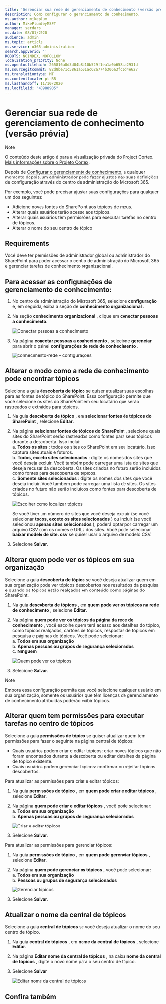 ```yaml
---
title: 'Gerenciar sua rede de gerenciamento de conhecimento (versão prévia) '
description: Como configurar o gerenciamento de conhecimento.
ms.author: mikeplum
author: MikePlumleyMSFT
manager: serdars
ms.date: 08/01/2020
audience: admin
ms.topic: article
ms.service: o365-administration
search.appverid: ''
ROBOTS: NOINDEX, NOFOLLOW
localization_priority: None
ms.openlocfilehash: 265816a8d3d04b8d10b529f1ea1a0b658aa2931d
ms.sourcegitcommit: 82d8be71c5861a501ac62a774b306a3fc1d4e627
ms.translationtype: MT
ms.contentlocale: pt-BR
ms.lasthandoff: 11/10/2020
ms.locfileid: "48988905"
---
```

# <a name="manage-your-knowledge-management-network-preview"></a>Gerenciar sua rede de gerenciamento de conhecimento (versão prévia)

> [!Note] 
> O conteúdo deste artigo é para a visualização privada do Project Cortex. [Mais informações sobre o Projeto Cortex](https://aka.ms/projectcortex).


Depois de [Configurar o gerenciamento de conhecimento](set-up-topic-experiences.md), a qualquer momento depois, um administrador pode fazer ajustes nas suas definições de configuração através do centro de administração do Microsoft 365.

Por exemplo, você pode precisar ajustar suas configurações para qualquer um dos seguintes:
- Adicione novas fontes do SharePoint aos tópicos de meus.
- Alterar quais usuários terão acesso aos tópicos.
- Alterar quais usuários têm permissões para executar tarefas no centro de tópicos.
- Alterar o nome do seu centro de tópico


## <a name="requirements"></a>Requirements 
Você deve ter permissões de administrador global ou administrador do SharePoint para poder acessar o centro de administração do Microsoft 365 e gerenciar tarefas de conhecimento organizacional.


## <a name="to-access-knowledge-management-settings"></a>Para acessar as configurações de gerenciamento de conhecimento:

1. No centro de administração do Microsoft 365, selecione **configuração** e, em seguida, exiba a seção de **conhecimento organizacional** .
2. Na seção **conhecimento organizacional** , clique em **conectar pessoas a conhecimento**.<br/>

    ![Conectar pessoas a conhecimento](../media/content-understanding/admin-org-knowledge-options.png) </br>

3. Na página **conectar pessoas a conhecimento** , selecione **gerenciar** para abrir o painel **configurações de rede de conhecimento** .<br/>

    ![conhecimento-rede – configurações](../media/content-understanding/knowledge-network-settings.png) </br>

## <a name="change-how-the-knowledge-network-can-find-topics"></a>Alterar o modo como a rede de conhecimento pode encontrar tópicos

Selecione a guia **descoberta de tópico** se quiser atualizar suas escolhas para as fontes de tópico do SharePoint. Essa configuração permite que você selecione os sites do SharePoint em seu locatário que serão rastreados e extraídos para tópicos.

1. Na guia **descoberta de tópico** , em **selecionar fontes de tópicos do SharePoint** , selecione **Editar**.
2. Na página **selecionar fontes de tópicos do SharePoint** , selecione quais sites do SharePoint serão rastreados como fontes para seus tópicos durante a descoberta. Isso inclui:</br>
    a. **Todos os sites** : todos os sites do SharePoint em seu locatário. Isso captura sites atuais e futuros.</br>
    b. **Todos, exceto sites selecionados** : digite os nomes dos sites que você deseja excluir.  Você também pode carregar uma lista de sites que deseja recusar da descoberta. Os sites criados no futuro serão incluídos como fontes para descoberta de tópicos. </br>
    c. **Somente sites selecionados** : digite os nomes dos sites que você deseja incluir. Você também pode carregar uma lista de sites. Os sites criados no futuro não serão incluídos como fontes para descoberta de tópicos. </br>

    ![Escolher como localizar tópicos](../media/content-understanding/k-manage-select-topic-source.png) </br>
   
    Se você tiver um número de sites que você deseja excluir (se você selecionar **todos, exceto os sites selecionados** ) ou incluir (se você selecionou **apenas sites selecionados** ), poderá optar por carregar um arquivo CSV com os nomes e URLs dos sites. Você pode selecionar **baixar modelo de site. csv** se quiser usar o arquivo de modelo CSV.

3. Selecione **Salvar**.

##  <a name="change-who-can-see-topics-in-your-organization"></a>Alterar quem pode ver os tópicos em sua organização

Selecione a guia **descoberta de tópico** se você deseja atualizar quem em sua organização pode ver tópicos descobertos nos resultados da pesquisa e quando os tópicos estão realçados em conteúdo como páginas do SharePoint.

1. Na guia **descoberta de tópicos** , em **quem pode ver os tópicos na rede de conhecimento** , selecione **Editar**.
2. Na página **quem pode ver os tópicos da página da rede de conhecimento** , você escolhe quem terá acesso aos detalhes do tópico, como tópicos realçados, cartões de tópicos, respostas de tópicos em pesquisa e páginas de tópicos. Você pode selecionar:</br>
    a. **Todos em sua organização**</br>
    b. **Apenas pessoas ou grupos de segurança selecionados**</br>
    c. **Ninguém**</br>

    ![Quem pode ver os tópicos](../media/content-understanding/k-manage-who-can-see-topics.png) </br> 
3. Selecione **Salvar**.  
 
> [!Note] 
> Embora essa configuração permita que você selecione qualquer usuário em sua organização, somente os usuários que têm licenças de gerenciamento de conhecimento atribuídas poderão exibir tópicos.

## <a name="change-who-has-permissions-to-do-tasks-on-the-topic-center"></a>Alterar quem tem permissões para executar tarefas no centro de tópicos

Selecione a guia **permissões de tópico** se quiser atualizar quem tem permissões para fazer o seguinte na página central de tópicos:

- Quais usuários podem criar e editar tópicos: criar novos tópicos que não foram encontrados durante a descoberta ou editar detalhes da página de tópico existente.
- Quais usuários podem gerenciar tópicos: confirmar ou rejeitar tópicos descobertos.

Para atualizar as permissões para criar e editar tópicos:

1. Na guia **permissões de tópico** , em **quem pode criar e editar tópicos** , selecione **Editar**.</br>
2. Na página **quem pode criar e editar tópicos** , você pode selecionar:</br>
    a. **Todos em sua organização**</br>
    b. **Apenas pessoas ou grupos de segurança selecionados**</br>

    ![Criar e editar tópicos](../media/content-understanding/k-manage-who-can-create-and-edit.png) </br> 

3. Selecione **Salvar**.</br>

Para atualizar as permissões para gerenciar tópicos:

1. Na guia **permissões de tópico** , em **quem pode gerenciar tópicos** , selecione **Editar**.</br>
2. Na página **quem pode gerenciar os tópicos** , você pode selecionar:</br>
    a. **Todos em sua organização**</br>
    b. **Pessoas ou grupos de segurança selecionados**</br>

    ![Gerenciar tópicos](../media/content-understanding/k-manage-who-can-manage-topics.png) </br> 

3. Selecione **Salvar**.</br>


##  <a name="update-your-topic-center-name"></a>Atualizar o nome da central de tópicos

Selecione a guia **central de tópicos** se você deseja atualizar o nome do seu centro de tópico. 

1. Na guia **central de tópicos** , em **nome da central de tópicos** , selecione **Editar**.
2. Na página **Editar nome da central de tópicos** , na caixa **nome da central de tópicos** , digite o novo nome para o seu centro de tópico.
3. Selecione **Salvar**

    ![Editar nome da central de tópicos](../media/content-understanding/manage-topic-center-name.png) </br> 











## <a name="see-also"></a>Confira também



  






